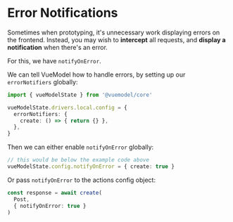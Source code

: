<script setup>
import NotifyOnErrorRaw from './examples/NotifyOnError.vue?raw'
import NotifyOnError from './examples/NotifyOnError.vue'
</script>

# Error Notifications
Sometimes when prototyping, it's unnecessary work displaying errors on the frontend. Instead, you may wish to **intercept** all requests, and **display a notification** when there's an error.

For this, we have `notifyOnError`.

We can tell VueModel how to handle errors, by setting up our `errorNotifiers` globally:
```ts
import { vueModelState } from '@vuemodel/core'

vueModelState.drivers.local.config = {
  errorNotifiers: {
    create: () => { return {} },
  },
}
```

Then we can either enable `notifyOnError` globally:
```ts
// this would be below the example code above
vueModelState.config.notifyOnError = { create: true }
```

Or pass `notifyOnError` to the actions config object:
```ts
const response = await create(
  Post,
  { notifyOnError: true }
)
```

<ExamplePanel
  title="Notify On Error"
  :content="NotifyOnErrorRaw"
  :exampleComponent="NotifyOnError"
/>

